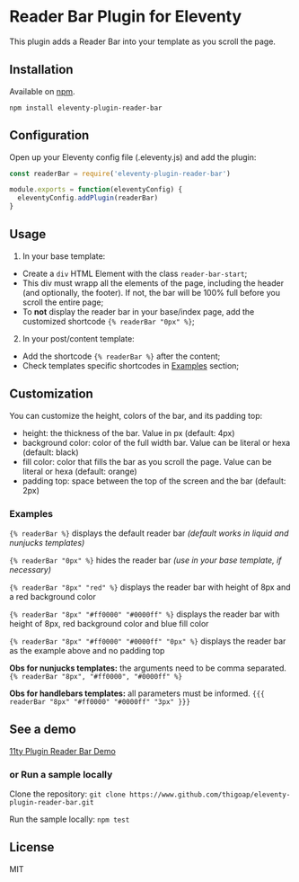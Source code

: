 # Reader Bar Plugin for Eleventy

This plugin adds a Reader Bar into your template as you scroll the page.

## Installation

Available on [npm](https://www.npmjs.com/package/eleventy-plugin-reader-bar).

`npm install eleventy-plugin-reader-bar`

## Configuration

Open up your Eleventy config file (.eleventy.js) and add the plugin:

```js
const readerBar = require('eleventy-plugin-reader-bar')

module.exports = function(eleventyConfig) {
  eleventyConfig.addPlugin(readerBar)
}
```

## Usage

1. In your base template:
  - Create a `div` HTML Element with the class `reader-bar-start`;
  - This div must wrapp all the elements of the page, including the header (and optionally, the footer). If not, the bar will be 100% full before you scroll the entire page;
  - To **not** display the reader bar in your base/index page, add the customized shortcode `{% readerBar "0px" %}`;
2. In your post/content template:
  - Add the shortcode `{% readerBar %}` after the content;
  - Check templates specific shortcodes in [Examples](#examples) section; 

## Customization

You can customize the height, colors of the bar, and its padding top:
- height: the thickness of the bar. Value in px (default: 4px)
- background color: color of the full width bar. Value can be literal or hexa (default: black)
- fill color: color that fills the bar as you scroll the page. Value can be literal or hexa (default: orange)
- padding top: space between the top of the screen and the bar (default: 2px)

### Examples

`{% readerBar %}` displays the default reader bar *(default works in liquid and nunjucks templates)*

`{% readerBar "0px" %}` hides the reader bar *(use in your base template, if necessary)*

`{% readerBar "8px" "red" %}` displays the reader bar with height of 8px and a red background color

`{% readerBar "8px" "#ff0000" "#0000ff" %}` displays the reader bar with height of 8px, red background color and blue fill color

`{% readerBar "8px" "#ff0000" "#0000ff" "0px" %}` displays the reader bar as the example above and no padding top


**Obs for nunjucks templates:** the arguments need to be comma separated.
`{% readerBar "8px", "#ff0000", "#0000ff" %}`

**Obs for handlebars templates:** all parameters must be informed.
`{{{ readerBar "8px" "#ff0000" "#0000ff" "3px" }}}`

## See a demo

[11ty Plugin Reader Bar Demo](https://thigoap.github.io/11ty-plugin-reader-bar-demo/)

### or Run a sample locally

Clone the repository: `git clone https://www.github.com/thigoap/eleventy-plugin-reader-bar.git`

Run the sample locally: `npm test` 

## License

MIT